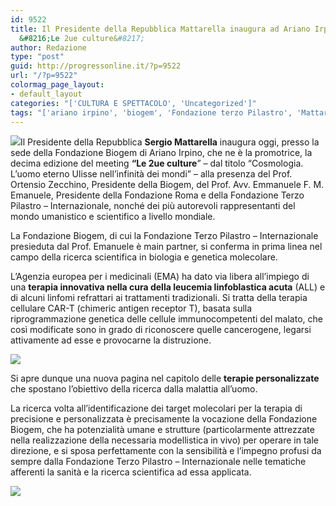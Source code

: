 ```yaml
---
id: 9522
title: Il Presidente della Repubblica Mattarella inaugura ad Ariano Irpino il convegno
  &#8216;Le 2ue culture&#8217;
author: Redazione
type: "post"
guid: http://progressonline.it/?p=9522
url: "/?p=9522"
colormag_page_layout:
- default_layout
categories: "['CULTURA E SPETTACOLO', 'Uncategorized']"
tags: "['ariano irpino', 'biogem', 'Fondazione terzo Pilastro', 'Mattarella', 'medicina']"
---
```


![](https://progressonline.it/wp-content/uploads/2018/09/mattarella.jpg)Il Presidente della Repubblica **Sergio Mattarella** inaugura oggi, presso la sede della Fondazione Biogem di Ariano Irpino, che ne è la promotrice, la decima edizione del meeting **“Le 2ue culture**” – dal titolo “Cosmologia. L’uomo eterno Ulisse nell’infinità dei mondi” – alla presenza del Prof. Ortensio Zecchino, Presidente della Biogem, del Prof. Avv. Emmanuele F. M. Emanuele, Presidente della Fondazione Roma e della Fondazione Terzo Pilastro – Internazionale, nonché dei più autorevoli rappresentanti del mondo umanistico e scientifico a livello mondiale.

La Fondazione Biogem, di cui la Fondazione Terzo Pilastro – Internazionale presieduta dal Prof. Emanuele è main partner, si conferma in prima linea nel campo della ricerca scientifica in biologia e genetica molecolare.

L’Agenzia europea per i medicinali (EMA) ha dato via libera all’impiego di una **terapia innovativa nella cura della leucemia linfoblastica acuta** (ALL) e di alcuni linfomi refrattari ai trattamenti tradizionali. Si tratta della terapia cellulare CAR-T (chimeric antigen receptor T), basata sulla riprogrammazione genetica delle cellule immunocompetenti del malato, che così modificate sono in grado di riconoscere quelle cancerogene, legarsi attivamente ad esse e provocarne la distruzione.

![](https://progressonline.it/wp-content/uploads/2018/06/Il-Presidente-di-Fondazione-Roma-Emmanuele-Emanuele-300x222.jpg)

Si apre dunque una nuova pagina nel capitolo delle **terapie personalizzate** che spostano l’obiettivo della ricerca dalla malattia all’uomo.

La ricerca volta all’identificazione dei target molecolari per la terapia di precisione e personalizzata è precisamente la vocazione della Fondazione Biogem, che ha potenzialità umane e strutture (particolarmente attrezzate nella realizzazione della necessaria modellistica in vivo) per operare in tale direzione, e si sposa perfettamente con la sensibilità e l’impegno profusi da sempre dalla Fondazione Terzo Pilastro – Internazionale nelle tematiche afferenti la sanità e la ricerca scientifica ad essa applicata.

![](https://progressonline.it/wp-content/uploads/2018/09/Le-due-Culture-2018-219x300.png)